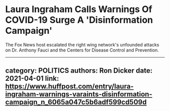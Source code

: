 # Laura Ingraham Calls Warnings Of COVID-19 Surge A 'Disinformation Campaign'

The Fox News host escalated the right wing network's unfounded attacks on Dr. Anthony Fauci and the Centers for Disease Control and Prevention.

---
category: POLITICS
authors: Ron Dicker
date: 2021-04-01
link: https://www.huffpost.com/entry/laura-ingraham-warnings-varaints-disinformation-campaign_n_6065a047c5b6adf599cd509d
---
